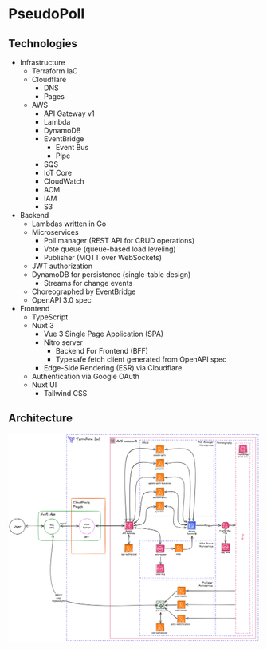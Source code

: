 # PseudoPoll

## Technologies

- Infrastructure
  - Terraform IaC
  - Cloudflare
    - DNS
    - Pages
  - AWS
    - API Gateway v1
    - Lambda
    - DynamoDB
    - EventBridge
      - Event Bus
      - Pipe
    - SQS
    - IoT Core
    - CloudWatch
    - ACM
    - IAM
    - S3
- Backend
  - Lambdas written in Go
  - Microservices
    - Poll manager (REST API for CRUD operations)
    - Vote queue (queue-based load leveling)
    - Publisher (MQTT over WebSockets)
  - JWT authorization
  - DynamoDB for persistence (single-table design)
    - Streams for change events
  - Choreographed by EventBridge
  - OpenAPI 3.0 spec
- Frontend
  - TypeScript
  - Nuxt 3
    - Vue 3 Single Page Application (SPA)
    - Nitro server
      - Backend For Frontend (BFF)
      - Typesafe fetch client generated from OpenAPI spec
    - Edge-Side Rendering (ESR) via Cloudflare
  - Authentication via Google OAuth
  - Nuxt UI
    - Tailwind CSS

## Architecture

![Architecture Diagram](architecture.png)
